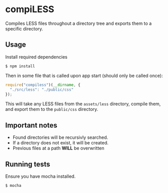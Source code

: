 compiLESS
=========

Compiles LESS files throughout a directory tree and exports them to a specific directory.


Usage
-----
Install required dependencies
```shell
$ npm install
```

Then in some file that is called upon app start (should only be called once):
```js
require("compiless")(__dirname, {
  "./src/less": "./public/css"
});
```

This will take any LESS files from the `assets/less` directory, compile them, and export them to the `public/css` directory.


Important notes
---------------
* Found directories will be recursivly searched.
* If a directory does not exist, it will be created.
* Previous files at a path **WILL** be overwritten


Running tests
-------------
Ensure you have mocha installed.

```shell
$ mocha
```

